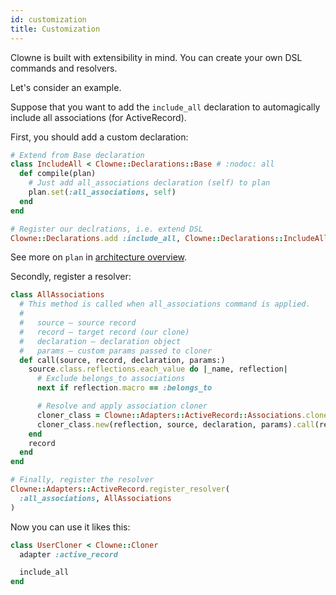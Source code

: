 ```yaml
---
id: customization
title: Customization
---
```


Clowne is built with extensibility in mind. You can create your own DSL commands and resolvers.

Let's consider an example.

Suppose that you want to add the `include_all` declaration to automagically include all associations (for ActiveRecord).

First, you should add a custom declaration:

```ruby
# Extend from Base declaration
class IncludeAll < Clowne::Declarations::Base # :nodoc: all
  def compile(plan)
    # Just add all_associations declaration (self) to plan
    plan.set(:all_associations, self)
  end
end

# Register our declrations, i.e. extend DSL
Clowne::Declarations.add :include_all, Clowne::Declarations::IncludeAll
```

See more on `plan` in [architecture overview](architecture.md).

Secondly, register a resolver:

```ruby
class AllAssociations
  # This method is called when all_associations command is applied.
  #
  #   source – source record
  #   record – target record (our clone)
  #   declaration – declaration object
  #   params – custom params passed to cloner
  def call(source, record, declaration, params:)
    source.class.reflections.each_value do |_name, reflection|
      # Exclude belongs_to associations
      next if reflection.macro == :belongs_to

      # Resolve and apply association cloner
      cloner_class = Clowne::Adapters::ActiveRecord::Associations.cloner_for(reflection)
      cloner_class.new(reflection, source, declaration, params).call(record)
    end
    record
  end
end

# Finally, register the resolver
Clowne::Adapters::ActiveRecord.register_resolver(
  :all_associations, AllAssociations
)
```

Now you can use it likes this:

```ruby
class UserCloner < Clowne::Cloner
  adapter :active_record

  include_all
end
```
